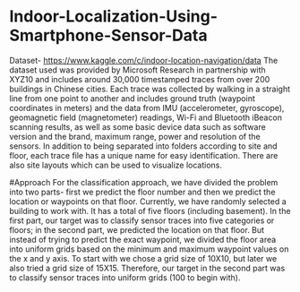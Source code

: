 # Indoor-Localization-Using-Smartphone-Sensor-Data
Dataset- https://www.kaggle.com/c/indoor-location-navigation/data
The dataset used was provided by Microsoft Research in partnership with XYZ10 and includes around 30,000 timestamped traces 
from over 200 buildings in Chinese cities. Each trace was collected by walking in a straight line from one point to another 
and includes ground truth (waypoint coordinates in meters) and the data from IMU (accelerometer, gyroscope), geomagnetic field (magnetometer) readings,
Wi-Fi and Bluetooth iBeacon scanning results, as well as some basic device data such as software version and the brand, maximum range, 
power and resolution of the sensors. In addition to being separated into folders according to site and floor, each trace file has a unique name 
for easy identification. There are also site layouts which can be used to visualize locations.

#Approach
For the classification approach, we have divided the problem into two parts- first we predict the floor number and 
then we predict the location or waypoints on that floor. Currently, we have randomly selected a building to work with. 
It has a total of five floors (including basement). In the first part, our target was to classify sensor traces into five categories or floors;
in the second part, we predicted the location on that floor. But instead of trying to predict the exact waypoint, we divided the floor area into 
uniform grids based on the minimum and maximum waypoint values on the x and y axis. To start with we chose a grid size of 10X10, 
but later we also tried a grid size of 15X15. 
Therefore, our target in the second part was to classify sensor traces into uniform grids (100 to begin with).
